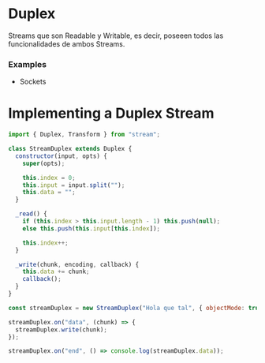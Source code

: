 # Duplex

Streams que son Readable y Writable, es decir, poseeen todos las funcionalidades de ambos Streams.

### Examples

- Sockets

# Implementing a Duplex Stream

```js
import { Duplex, Transform } from "stream";

class StreamDuplex extends Duplex {
  constructor(input, opts) {
    super(opts);

    this.index = 0;
    this.input = input.split("");
    this.data = "";
  }

  _read() {
    if (this.index > this.input.length - 1) this.push(null);
    else this.push(this.input[this.index]);

    this.index++;
  }

  _write(chunk, encoding, callback) {
    this.data += chunk;
    callback();
  }
}

const streamDuplex = new StreamDuplex("Hola que tal", { objectMode: true });

streamDuplex.on("data", (chunk) => {
  streamDuplex.write(chunk);
});

streamDuplex.on("end", () => console.log(streamDuplex.data));
```
